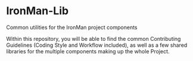 # IronMan-Lib

Common utilities for the IronMan project components


Within this repository, you will be able to find the common Contributing
Guidelines (Coding Style and Workflow included), as well as a few shared
libraries for the multiple components making up the whole Project.
